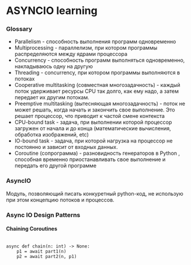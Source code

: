 # ASYNCIO learning

### Glossary

- Parallelism - способность выполнения программ одновременно
- Multiprocessing - параллелизм, при котором программы распределяются между ядрами процессора
- Concurrency - способность программ выполняться одновременно, накладываюсь одну на другую
- Threading - сoncurrency, при котором программы выполняются в потоках
- Сooperative multitasking (совместная многозадачность) - каждый поток удерживает ресурсы CPU
 так долго, как ему надо, а затем передает их другим потокам.
- Preemptive multitasking (вытесняющая многозадачность) - поток не может решать, когда начать и закончить свое выполнение.
  Это решает процессор, что приводит к частой смене контекста
- CPU-bound task - задача, при выполнении которой процессор загружен 
 от начала и до конца (математические вычисления, обработка изображений, etc)
- IO-bound task - задача, при которой нагрузка на процессор не постоянно и зависит от входных данных.
- Сoroutine (сопрограмма) - разновидность генераторов в Python
, способная временно приостанавливать свое выполнение и передать его другой программе

### AsyncIO

Модуль, позволяющий писать конкуретный python-код, не использую при этом концепцию потоков и процессов.

### Async IO Design Patterns

#### Chaining Coroutines
<pre><code>
async def chain(n: int) -> None:
    p1 = await part1(n)
    p2 = await part2(n, p1)
    </code></pre>